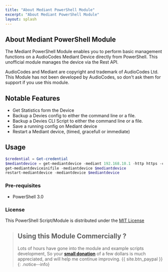 ```yaml
---
title: "About Mediant PowerShell Module"
excerpt: "About Mediant PowerShell Module"
layout: splash
---
```


## About Mediant PowerShell Module
The Mediant PowerShell Module enables you to perform basic management functions on a AudioCodes Mediant Device directly from PowerShell. This unofficial module manages the device via the Rest API.

AudioCodes and Mediant are copyright and trademark of AudioCodes Ltd.  This Module has not been developed by AudioCodes, so don't ask them for support if you use this module.

## Notable Features
 - Get Statistics form the Device
 - Backup a Devies config to either the command line or a file. 
 - Backup a Devies CLI Script to either the command line or a file. 
 - Save a running config on Mediant device
 - Restart a Mediant device, (timed, gracefull or immediate)

## Usage

```powershell
$credential = Get-credential
$mediantdevice = get-mediantdevice -mediant 192.168.10.1 -http https -credential $credential
get-mediantdeviceinifile -mediantdevice $mediantdevice
restart-mediantdevice -mediantdevice $mediantdevice
```

### Pre-requisites
 - PowerShell 3.0

### License 
This PowerShell Script/Module is distributed under the [MIT License](/license)

>## Using this Module Commercially ? 
>Lots of hours have gone into the module and example scripts development, So your [**small donation**](https://www.paypal.me/shanehoey) of a few dollars is much appreciated, and will help me continue improving. 
{{ site.btn_paypal }}
{: .notice--info}
